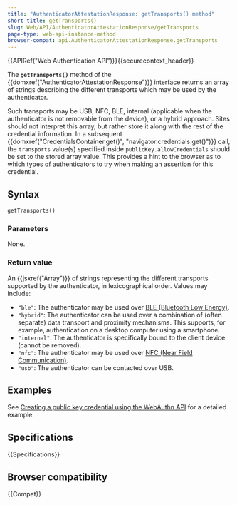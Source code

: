 ```yaml
---
title: "AuthenticatorAttestationResponse: getTransports() method"
short-title: getTransports()
slug: Web/API/AuthenticatorAttestationResponse/getTransports
page-type: web-api-instance-method
browser-compat: api.AuthenticatorAttestationResponse.getTransports
---
```


{{APIRef("Web Authentication API")}}{{securecontext_header}}

The **`getTransports()`** method of the {{domxref("AuthenticatorAttestationResponse")}} interface returns an array of strings describing the different transports which may be used by the authenticator.

Such transports may be USB, NFC, BLE, internal (applicable when the authenticator is not removable from the device), or a hybrid approach. Sites should not interpret this array, but rather store it along with the rest of the credential information. In a subsequent {{domxref("CredentialsContainer.get()", "navigator.credentials.get()")}} call, the `transports` value(s) specified inside `publicKey.allowCredentials` should be set to the stored array value. This provides a hint to the browser as to which types of authenticators to try when making an assertion for this credential.

## Syntax

```js-nolint
getTransports()
```

### Parameters

None.

### Return value

An {{jsxref("Array")}} of strings representing the different transports supported by the authenticator, in lexicographical order. Values may include:

- `"ble"`: The authenticator may be used over [BLE (Bluetooth Low Energy)](https://en.wikipedia.org/wiki/Bluetooth_Low_Energy).
- `"hybrid"`: The authenticator can be used over a combination of (often separate) data transport and proximity mechanisms. This supports, for example, authentication on a desktop computer using a smartphone.
- `"internal"`: The authenticator is specifically bound to the client device (cannot be removed).
- `"nfc"`: The authenticator may be used over [NFC (Near Field Communication)](https://en.wikipedia.org/wiki/Near-field_communication).
- `"usb"`: The authenticator can be contacted over USB.

## Examples

See [Creating a public key credential using the WebAuthn API](/en-US/docs/Web/API/CredentialsContainer/create#creating_a_public_key_credential_using_the_webauthn_api) for a detailed example.

## Specifications

{{Specifications}}

## Browser compatibility

{{Compat}}
